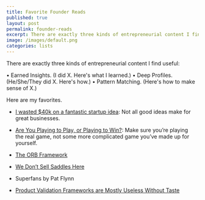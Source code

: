 ```yaml
---
title: Favorite Founder Reads
published: true
layout: post
permalink: founder-reads
excerpt: There are exactly three kinds of entrepreneurial content I find useful
image: /images/default.png
categories: lists
---
```


There are exactly three kinds of entrepreneurial content I find useful:

• Earned Insights. (I did X. Here's what I learned.)
• Deep Profiles. (He/She/They did X. Here's how.)
• Pattern Matching. (Here's how to make sense of X.)

Here are my favorites.


* [I wasted $40k on a fantastic startup idea](https://blog.tjcx.me/p/40k-fantastic-startup-idea?s=r): Not all good ideas make for great businesses. 

* [Are You Playing to Play, or Playing to Win?](https://commoncog.com/blog/playing-to-play-playing-to-win/): Make sure you’re playing the real game, not some more complicated game you’ve made up for yourself.

* [The ORB Framework](https://www.swipefiles.com/articles/orb)
* [We Don’t Sell Saddles Here](https://medium.com/@stewart/we-dont-sell-saddles-here-4c59524d650d)

* Superfans by Pat Flynn
* [Product Validation Frameworks are Mostly Useless Without Taste](https://commoncog.com/blog/product-validation-taste/)